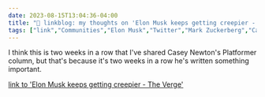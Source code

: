 ---date: 2023-08-15T13:04:36-04:00title: "🔗 linkblog: my thoughts on 'Elon Musk keeps getting creepier - The Verge'"tags: ["link","Communities","Elon Musk","Twitter","Mark Zuckerberg","Casey Newton","Platformer"]---I think this is two weeks in a row that I've shared Casey Newton's Platformer column, but that's because it's two weeks in a row he's written something important.   [link to 'Elon Musk keeps getting creepier - The Verge'](https://www.theverge.com/2023/8/15/23832701/elon-musk-lies-mark-zuckerberg-fight-creepy)